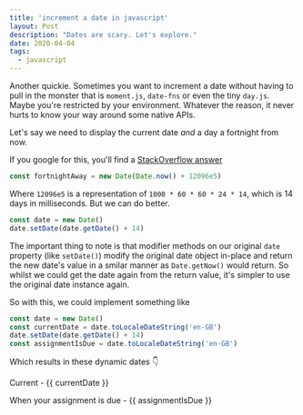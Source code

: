 ```yaml
---
title: 'increment a date in javascript'
layout: Post
description: "Dates are scary. Let's explore."
date: 2020-04-04
tags:
  - javascript
---
```


Another quickie. Sometimes you want to increment a date without having to pull in the monster that is `moment.js`, `date-fns` or even the tiny `day.js`. Maybe you're restricted by your environment. Whatever the reason, it never hurts to know your way around some native APIs.

Let's say we need to display the current date _and_ a day a fortnight from now.

If you google for this, you'll find a [StackOverflow answer](https://stackoverflow.com/a/7751977/2803743)

```js
const fortnightAway = new Date(Date.now() + 12096e5)
```

Where `12096e5` is a representation of `1000 * 60 * 60 * 24 * 14`, which is 14 days in milliseconds. But we can do better.

```js
const date = new Date()
date.setDate(date.getDate() + 14)
```

The important thing to note is that modifier methods on our original `date` property (like `setDate()`)
modify the original date object in-place and return the new date's value in a smilar
manner as `Date.getNow()` would return. So whilst we could get the date again from the
return value, it's simpler to use the original date instance again.

So with this, we could implement something like

```js
const date = new Date()
const currentDate = date.toLocaleDateString('en-GB')
date.setDate(date.getDate() + 14)
const assignmentIsDue = date.toLocaleDateString('en-GB')
```

Which results in these dynamic dates <span class="emoji">👇</span>

Current - {{ currentDate }}

When your assignment is due - {{ assignmentIsDue }}

<script>
export default {
  name: 'increment-javascript-date',
  data() {
    const date = new Date()
    const currentDate = date.toLocaleDateString('en-GB')
    date.setDate(date.getDate() + 14)
    const assignmentIsDue = date.toLocaleDateString('en-GB')

    return { currentDate, assignmentIsDue }
  }
}
</script>
